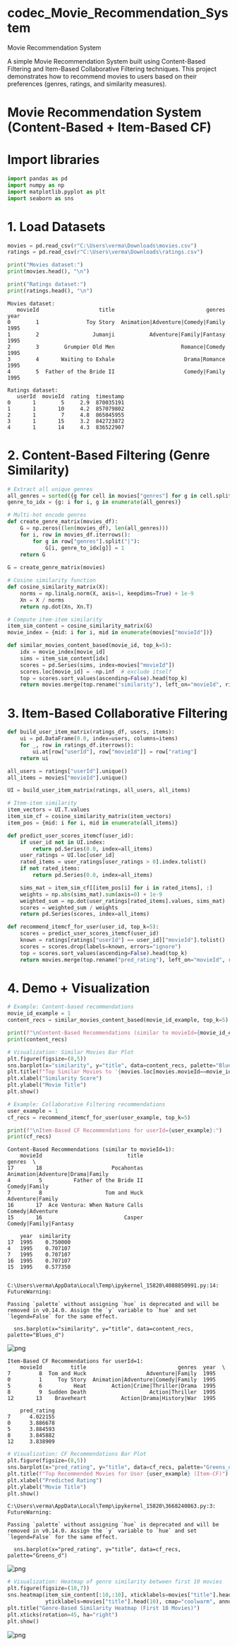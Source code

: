 # codec_Movie_Recommendation_System
Movie Recommendation System

A simple Movie Recommendation System built using Content-Based Filtering and Item-Based Collaborative Filtering techniques.
This project demonstrates how to recommend movies to users based on their preferences (genres, ratings, and similarity measures).

# Movie Recommendation System (Content-Based + Item-Based CF)

#  Import libraries


```python
import pandas as pd
import numpy as np
import matplotlib.pyplot as plt
import seaborn as sns
```

# 1. Load Datasets


```python
movies = pd.read_csv(r"C:\Users\verma\Downloads\movies.csv")
ratings = pd.read_csv(r"C:\Users\verma\Downloads\ratings.csv")

```


```python
print("Movies dataset:")
print(movies.head(), "\n")

print("Ratings dataset:")
print(ratings.head(), "\n")

```

    Movies dataset:
       movieId                   title                             genres  year
    0        1               Toy Story  Animation|Adventure|Comedy|Family  1995
    1        2                 Jumanji           Adventure|Family|Fantasy  1995
    2        3        Grumpier Old Men                     Romance|Comedy  1995
    3        4       Waiting to Exhale                      Drama|Romance  1995
    4        5  Father of the Bride II                      Comedy|Family  1995 
    
    Ratings dataset:
       userId  movieId  rating  timestamp
    0       1        5     2.9  870035191
    1       1       10     4.2  857079802
    2       1        7     4.8  865045955
    3       1       15     3.2  842723872
    4       1       14     4.3  836522907 
    
    

# 2. Content-Based Filtering (Genre Similarity)


```python
# Extract all unique genres
all_genres = sorted({g for cell in movies["genres"] for g in cell.split("|")})
genre_to_idx = {g: i for i, g in enumerate(all_genres)}

```


```python
# Multi-hot encode genres
def create_genre_matrix(movies_df):
    G = np.zeros((len(movies_df), len(all_genres)))
    for i, row in movies_df.iterrows():
        for g in row["genres"].split("|"):
            G[i, genre_to_idx[g]] = 1
    return G
    
G = create_genre_matrix(movies)
```


```python
# Cosine similarity function
def cosine_similarity_matrix(X):
    norms = np.linalg.norm(X, axis=1, keepdims=True) + 1e-9
    Xn = X / norms
    return np.dot(Xn, Xn.T)

```


```python
# Compute item-item similarity
item_sim_content = cosine_similarity_matrix(G)
movie_index = {mid: i for i, mid in enumerate(movies["movieId"])}

def similar_movies_content_based(movie_id, top_k=5):
    idx = movie_index[movie_id]
    sims = item_sim_content[idx]
    scores = pd.Series(sims, index=movies["movieId"])
    scores.loc[movie_id] = -np.inf  # exclude itself
    top = scores.sort_values(ascending=False).head(top_k)
    return movies.merge(top.rename("similarity"), left_on="movieId", right_index=True).sort_values("similarity", ascending=False)

```

# 3. Item-Based Collaborative Filtering


```python
def build_user_item_matrix(ratings_df, users, items):
    ui = pd.DataFrame(0.0, index=users, columns=items)
    for _, row in ratings_df.iterrows():
        ui.at[row["userId"], row["movieId"]] = row["rating"]
    return ui

all_users = ratings["userId"].unique()
all_items = movies["movieId"].unique()

UI = build_user_item_matrix(ratings, all_users, all_items)
```


```python
# Item-item similarity
item_vectors = UI.T.values
item_sim_cf = cosine_similarity_matrix(item_vectors)
item_pos = {mid: i for i, mid in enumerate(all_items)}

def predict_user_scores_itemcf(user_id):
    if user_id not in UI.index:
        return pd.Series(0.0, index=all_items)
    user_ratings = UI.loc[user_id]
    rated_items = user_ratings[user_ratings > 0].index.tolist()
    if not rated_items:
        return pd.Series(0.0, index=all_items)

    sims_mat = item_sim_cf[[item_pos[i] for i in rated_items], :]
    weights = np.abs(sims_mat).sum(axis=0) + 1e-9
    weighted_sum = np.dot(user_ratings[rated_items].values, sims_mat)
    scores = weighted_sum / weights
    return pd.Series(scores, index=all_items)

def recommend_itemcf_for_user(user_id, top_k=5):
    scores = predict_user_scores_itemcf(user_id)
    known = ratings[ratings["userId"] == user_id]["movieId"].tolist()
    scores = scores.drop(labels=known, errors="ignore")
    top = scores.sort_values(ascending=False).head(top_k)
    return movies.merge(top.rename("pred_rating"), left_on="movieId", right_index=True).sort_values("pred_rating", ascending=False)


```

# 4. Demo + Visualization


```python
# Example: Content-based recommendations
movie_id_example = 1
content_recs = similar_movies_content_based(movie_id_example, top_k=5)

print(f"\nContent-Based Recommendations (similar to movieId={movie_id_example}):")
print(content_recs)

# Visualization: Similar Movies Bar Plot
plt.figure(figsize=(8,5))
sns.barplot(x="similarity", y="title", data=content_recs, palette="Blues_d")
plt.title(f"Top Similar Movies to '{movies.loc[movies.movieId==movie_id_example,'title'].values[0]}'")
plt.xlabel("Similarity Score")
plt.ylabel("Movie Title")
plt.show()

# Example: Collaborative Filtering recommendations
user_example = 1
cf_recs = recommend_itemcf_for_user(user_example, top_k=5)

print(f"\nItem-Based CF Recommendations for userId={user_example}:")
print(cf_recs)

```

    
    Content-Based Recommendations (similar to movieId=1):
        movieId                           title                            genres  \
    17       18                      Pocahontas  Animation|Adventure|Drama|Family   
    4         5          Father of the Bride II                     Comedy|Family   
    7         8                    Tom and Huck                  Adventure|Family   
    16       17  Ace Ventura: When Nature Calls                  Comedy|Adventure   
    15       16                          Casper             Comedy|Family|Fantasy   
    
        year  similarity  
    17  1995    0.750000  
    4   1995    0.707107  
    7   1995    0.707107  
    16  1995    0.707107  
    15  1995    0.577350  
    

    C:\Users\verma\AppData\Local\Temp\ipykernel_15820\4088850991.py:14: FutureWarning: 
    
    Passing `palette` without assigning `hue` is deprecated and will be removed in v0.14.0. Assign the `y` variable to `hue` and set `legend=False` for the same effect.
    
      sns.barplot(x="similarity", y="title", data=content_recs, palette="Blues_d")
    


    
![png](output_15_2.png)
    


    
    Item-Based CF Recommendations for userId=1:
        movieId         title                             genres  year  \
    7         8  Tom and Huck                   Adventure|Family  1995   
    0         1     Toy Story  Animation|Adventure|Comedy|Family  1995   
    5         6          Heat        Action|Crime|Thriller|Drama  1995   
    8         9  Sudden Death                    Action|Thriller  1995   
    12       13    Braveheart           Action|Drama|History|War  1995   
    
        pred_rating  
    7      4.022155  
    0      3.886678  
    5      3.884593  
    8      3.845882  
    12     3.838909  
    


```python
# Visualization: CF Recommendations Bar Plot
plt.figure(figsize=(8,5))
sns.barplot(x="pred_rating", y="title", data=cf_recs, palette="Greens_d")
plt.title(f"Top Recommended Movies for User {user_example} (Item-CF)")
plt.xlabel("Predicted Rating")
plt.ylabel("Movie Title")
plt.show()
```

    C:\Users\verma\AppData\Local\Temp\ipykernel_15820\3668240863.py:3: FutureWarning: 
    
    Passing `palette` without assigning `hue` is deprecated and will be removed in v0.14.0. Assign the `y` variable to `hue` and set `legend=False` for the same effect.
    
      sns.barplot(x="pred_rating", y="title", data=cf_recs, palette="Greens_d")
    


    
![png](output_16_1.png)
    



```python
# Visualization: Heatmap of genre similarity between first 10 movies
plt.figure(figsize=(10,7))
sns.heatmap(item_sim_content[:10,:10], xticklabels=movies["title"].head(10), 
            yticklabels=movies["title"].head(10), cmap="coolwarm", annot=True, fmt=".2f")
plt.title("Genre-Based Similarity Heatmap (First 10 Movies)")
plt.xticks(rotation=45, ha="right")
plt.show()
```


    
![png](output_17_0.png)
    



```python

```
